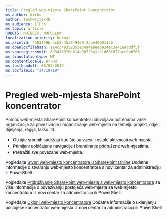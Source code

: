 ```yaml
---
title: Pregled web-mjesta SharePoint koncentrator
ms.author: kirks
author: Techwriter40
ms.audience: ITPro
ms.topic: article
ROBOTS: NOINDEX, NOFOLLOW
localization_priority: Normal
ms.assetid: 4583259b-acb2-45a0-9469-2abe496011ab
ms.openlocfilehash: 1a4c349352053ec4a4a8eeb934ec3e41eadddf5f
ms.sourcegitcommit: 6d341637dbb14e90726a1ce1d68f077ace9bb765
ms.translationtype: MT
ms.contentlocale: hr-HR
ms.lasthandoff: 06/04/2019
ms.locfileid: "34719719"
---
```

# <a name="sharepoint-hub-sites-overview"></a>Pregled web-mjesta SharePoint koncentrator

<p><span style="font-size: 10.5pt; font-family: 'Verdana',sans-serif; color: #2f2f2f;">Pomoć web-mjesta SharePoint koncentrator udovoljava potrebama vaše organizacije za povezivanje i organiziranje web-mjesta na temelju projekt, odjel, dijeljenja, regija, lakšu itd:</span></p> <ul style="orphans: 2; -webkit-text-stroke-width: 0px; word-spacing: 0px;" type="disc"> <li style="color: black; ; font-size: 12pt; font-style: normal; font-weight: 400;"><span style="font-size: 10.5pt; font-family: 'Verdana',sans-serif;"></span><span style="font-size: 10.5pt; font-family: 'Verdana',sans-serif;">Otkrijte srodnih sadržaja kao što su vijesti i ostale aktivnosti web-mjesta.&nbsp;</span></li> <li style="color: black; ; font-size: 12pt; font-style: normal; font-weight: 400;"><span style="font-size: 10.5pt; font-family: 'Verdana',sans-serif;">Primijeni uobičajene navigacije i brandiranje pridružene web-mjestima.</span></li> <li style="color: black; ; font-size: 12pt; font-style: normal; font-weight: 400;"><span style="font-size: 10.5pt; font-family: 'Verdana',sans-serif;">Pretražiti sve povezane web-mjesta.</span></li> </ul> <p style="orphans: 2; -webkit-text-stroke-width: 0px; word-spacing: 0px;"><span style="font-size: 10.5pt; font-family: 'Verdana',sans-serif; color: #000111;">Pogledajte</span> <span style="font-size: 10.5pt; font-family: 'Verdana',sans-serif; color: #b01100;"> <a href="https://docs.microsoft.com/en-us/sharepoint/create-hub-site">Stvori web-mjesto koncentratora u SharePoint Online</a> </span> <span style="font-size: 10.5pt; font-family: 'Verdana',sans-serif; color: black; mso-themecolor: text1;">Dodatne informacije o stvaranju web-mjesto koncentratora s novi centar za administraciju ili</span> <span style="font-size: 10.5pt; font-family: 'Verdana',sans-serif; color: black;">PowerShell</span> <span style="font-size: 10.5pt; font-family: 'Verdana',sans-serif; color: black; mso-themecolor: text1;">. &nbsp;</span></p> <p style="orphans: 2; -webkit-text-stroke-width: 0px; word-spacing: 0px;"><span style="font-size: 10.5pt; font-family: 'Verdana',sans-serif; color: black; mso-themecolor: text1;">Pogledajte</span> <span style="font-size: 10.5pt; font-family: 'Verdana',sans-serif; color: #b01100;"> <a href="https://support.office.com/en-us/article/associate-a-sharepoint-site-with-a-hub-site-ae0009fd-af04-4d3d-917d-88edb43efc05">Pridruživanje SharePoint web-mjesta s web-mjesto koncentratora</a> </span> <span style="font-size: 10.5pt; font-family: 'Verdana',sans-serif; color: black; mso-themecolor: text1;">za više informacija o povezivanju postojeća web-mjesta za web-mjesto koncentratora iz novi centar za administraciju ili</span> <span style="font-size: 10.5pt; font-family: 'Verdana',sans-serif; color: black;">PowerShell</span> <span style="font-size: 10.5pt; font-family: 'Verdana',sans-serif; color: black; mso-themecolor: text1;">.</span> <span style="font-size: 10.5pt; font-family: 'Verdana',sans-serif; color: #b01100;"> &nbsp;</span></p> <p style="orphans: 2; -webkit-text-stroke-width: 0px; word-spacing: 0px;"><span style="font-size: 10.5pt; font-family: 'Verdana',sans-serif; color: black; mso-themecolor: text1;">Pogledajte</span> <span style="font-size: 10.5pt; font-family: 'Verdana',sans-serif; color: #b01100;"> <a href="https://docs.microsoft.com/en-us/sharepoint/remove-hub-site">Ukloni web-mjesto koncentratora</a> </span> <span style="font-size: 10.5pt; font-family: 'Verdana',sans-serif; color: black; mso-themecolor: text1;">Dodatne informacije o uklanjanju postojeće koncentrator web-mjesta iz novi centar za administraciju ili</span> <span style="font-size: 10.5pt; font-family: 'Verdana',sans-serif; color: black;">PowerShell</span> <span style="font-size: 10.5pt; font-family: 'Verdana',sans-serif; color: black; mso-themecolor: text1;">. &nbsp;</span></p> <p>&nbsp;</p> <p style="orphans: 2; -webkit-text-stroke-width: 0px; word-spacing: 0px;">&nbsp;</p>

